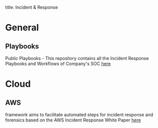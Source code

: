 title: Incident & Response

# General

## Playbooks

Public Playbooks - This repository contains all the Incident Response Playbooks and Workflows of Company's SOC [here](https://gitlab.com/syntax-ir/playbooks)

# Cloud

## AWS

framework aims to facilitate automated steps for incident response and forensics based on the AWS Incident Response White Paper [here](https://github.com/awslabs/aws-automated-incident-response-and-forensics)

